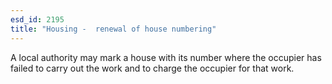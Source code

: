 ```yaml
---
esd_id: 2195
title: "Housing -  renewal of house numbering"
---
```


A local authority may mark a house with its number where the occupier has failed to carry out the work and to charge the occupier for that work.

